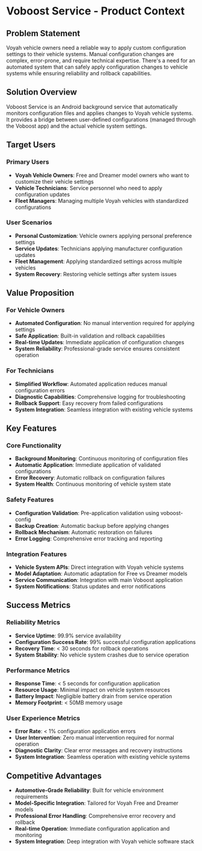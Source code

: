 # Voboost Service - Product Context

## Problem Statement

Voyah vehicle owners need a reliable way to apply custom configuration settings to their vehicle systems. Manual configuration changes are complex, error-prone, and require technical expertise. There's a need for an automated system that can safely apply configuration changes to vehicle systems while ensuring reliability and rollback capabilities.

## Solution Overview

Voboost Service is an Android background service that automatically monitors configuration files and applies changes to Voyah vehicle systems. It provides a bridge between user-defined configurations (managed through the Voboost app) and the actual vehicle system settings.

## Target Users

### Primary Users
- **Voyah Vehicle Owners**: Free and Dreamer model owners who want to customize their vehicle settings
- **Vehicle Technicians**: Service personnel who need to apply configuration updates
- **Fleet Managers**: Managing multiple Voyah vehicles with standardized configurations

### User Scenarios
- **Personal Customization**: Vehicle owners applying personal preference settings
- **Service Updates**: Technicians applying manufacturer configuration updates
- **Fleet Management**: Applying standardized settings across multiple vehicles
- **System Recovery**: Restoring vehicle settings after system issues

## Value Proposition

### For Vehicle Owners
- **Automated Configuration**: No manual intervention required for applying settings
- **Safe Application**: Built-in validation and rollback capabilities
- **Real-time Updates**: Immediate application of configuration changes
- **System Reliability**: Professional-grade service ensures consistent operation

### For Technicians
- **Simplified Workflow**: Automated application reduces manual configuration errors
- **Diagnostic Capabilities**: Comprehensive logging for troubleshooting
- **Rollback Support**: Easy recovery from failed configurations
- **System Integration**: Seamless integration with existing vehicle systems

## Key Features

### Core Functionality
- **Background Monitoring**: Continuous monitoring of configuration files
- **Automatic Application**: Immediate application of validated configurations
- **Error Recovery**: Automatic rollback on configuration failures
- **System Health**: Continuous monitoring of vehicle system state

### Safety Features
- **Configuration Validation**: Pre-application validation using voboost-config
- **Backup Creation**: Automatic backup before applying changes
- **Rollback Mechanism**: Automatic restoration on failures
- **Error Logging**: Comprehensive error tracking and reporting

### Integration Features
- **Vehicle System APIs**: Direct integration with Voyah vehicle systems
- **Model Adaptation**: Automatic adaptation for Free vs Dreamer models
- **Service Communication**: Integration with main Voboost application
- **System Notifications**: Status updates and error notifications

## Success Metrics

### Reliability Metrics
- **Service Uptime**: 99.9% service availability
- **Configuration Success Rate**: 99% successful configuration applications
- **Recovery Time**: < 30 seconds for rollback operations
- **System Stability**: No vehicle system crashes due to service operation

### Performance Metrics
- **Response Time**: < 5 seconds for configuration application
- **Resource Usage**: Minimal impact on vehicle system resources
- **Battery Impact**: Negligible battery drain from service operation
- **Memory Footprint**: < 50MB memory usage

### User Experience Metrics
- **Error Rate**: < 1% configuration application errors
- **User Intervention**: Zero manual intervention required for normal operation
- **Diagnostic Clarity**: Clear error messages and recovery instructions
- **System Integration**: Seamless operation with existing vehicle systems

## Competitive Advantages

- **Automotive-Grade Reliability**: Built for vehicle environment requirements
- **Model-Specific Integration**: Tailored for Voyah Free and Dreamer models
- **Professional Error Handling**: Comprehensive error recovery and rollback
- **Real-time Operation**: Immediate configuration application and monitoring
- **System Integration**: Deep integration with Voyah vehicle software stack